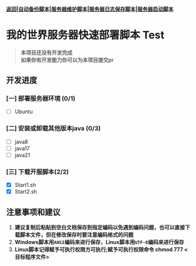 #### [返回](../README.md)|[自动备份脚本](../AutoBackup/README.md)|[服务器维护脚本](README)|[服务器日志保存脚本](../save_log/README.md)|[服务器启动脚本](../server_script/README.md)
# 我的世界服务器快速部署脚本 Test  
> **本项目还没有开发完成**  
> **如果你有开发能力你可以为本项目提交pr**  
## 开发进度  
### [一] 部署服务器环境 (0/1)

- [ ] Ubuntu

### [二] 安装或卸载其他版本java (0/3)

- [ ] java8
- [ ] java17
- [ ] java21

### [三] 下载开服脚本(2/2)

- [x] Start1.sh
- [x] Start2.sh

## 注意事项和建议
1. **建议复制后粘贴到空白文档保存到指定编码以免遇到编码问题，也可以直接下载脚本文件，但在修改保存时要注意编码格式的问题**
2. **Windows脚本用`ANSI`编码来进行保存，Linux脚本用`UTF-8`编码来进行保存**
3. **Linux脚本记得赋予可执行权限方可执行;赋予可执行权限命令 chmod 777 <目标程序文件>** 